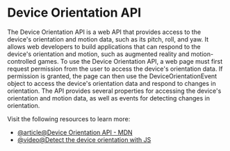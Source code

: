 # Device Orientation API

The Device Orientation API is a web API that provides access to the device's orientation and motion data, such as its pitch, roll, and yaw. It allows web developers to build applications that can respond to the device's orientation and motion, such as augmented reality and motion-controlled games. To use the Device Orientation API, a web page must first request permission from the user to access the device's orientation data. If permission is granted, the page can then use the DeviceOrientationEvent object to access the device's orientation data and respond to changes in orientation. The API provides several properties for accessing the device's orientation and motion data, as well as events for detecting changes in orientation.

Visit the following resources to learn more:

- [@article@Device Orientation API - MDN](https://developer.mozilla.org/en-US/docs/Web/API/Device_orientation_events)
- [@video@Detect the device orientation with JS](https://www.youtube.com/watch?v=fMDuFoqSQfw)
